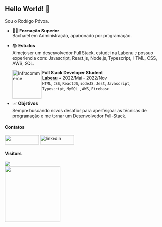 ## Hello World! 👋
Sou o Rodrigo Póvoa.
  
- 👨‍🎓 <strong> Formação Superior </strong> </br> Bacharel em Administração, apaixonado por programação.


- 📚 <strong> Estudos </strong> </br> Almejo ser um desenvolvedor Full Stack, estudei na Labenu e possuo experiencia com: Javascript, React.js, Node.js, Typescript, HTML, CSS, AWS, SQL.

    [<img align="left" height="94px" width="94px" alt="Infracommerce" src="https://user-images.githubusercontent.com/73656973/135145144-b8572a6c-b44e-4337-9b83-bde7f21b9327.png"/>](https://www.labenu.com.br/)
    **Full Stack Developer Student** \
    [**Labenu**](https://www.labenu.com.br/) • 2022/Mai - 2022/Nov \
    `HTML`, `CSS`, `ReactJS`, `NodeJS`, `Jest`, `Javascript`, \
    `Typescript`, `MySQL `, `AWS`,  `Firebase` \
    <br/>

- 📈 <strong> Objetivos </strong> </br> Sempre buscando novos desafios para aperfeiçoar as técnicas de programação e me tornar um Desenvolvedor Full-Stack.

#### Contatos

[<img src="https://img.shields.io/badge/Gmail-D14836?style=for-the-badge&logo=gmail&logoColor=white" height="30" width="110" align ="center">](mailto:rodrigobraule10@gmail.com)
<a href="https://www.linkedin.com/in/rodrigo-p%C3%B3voa/" target="blank"><img align="center" src="https://img.shields.io/badge/LinkedIn-0077B5?style=for-the-badge&logo=linkedin&logoColor=white" alt="linkedin" height="30" width="110" /></a>
  
  <h4> Visitors </h4>
  <img src="https://profile-counter.glitch.me/jrpovoa/count.svg">
</div>

<div align="left">
  <a href="https://github.com/jrpovoa">
  <img height="180em" left=0 src="https://github-readme-stats.vercel.app/api?username=jrpovoa&show_icons=true&theme=dark&include_all_commits=true&count_private=true"/>


<!--
**jrpovoa/jrpovoa** is a ✨ _special_ ✨ repository because its `README.md` (this file) appears on your GitHub profile.

Here are some ideas to get you started:

- 🔭 I’m currently working on ...
- 🌱 I’m currently learning ...
- 👯 I’m looking to collaborate on ...
- 🤔 I’m looking for help with ...
- 💬 Ask me about ...
- 📫 How to reach me: ...
- 😄 Pronouns: ...
- ⚡ Fun fact: ...
-->
